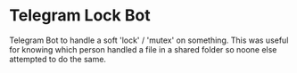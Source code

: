 # Telegram Lock Bot

Telegram Bot to handle a soft 'lock' / 'mutex' on something.
This was useful for knowing which person handled a file in a shared folder so noone else attempted to do the same.
